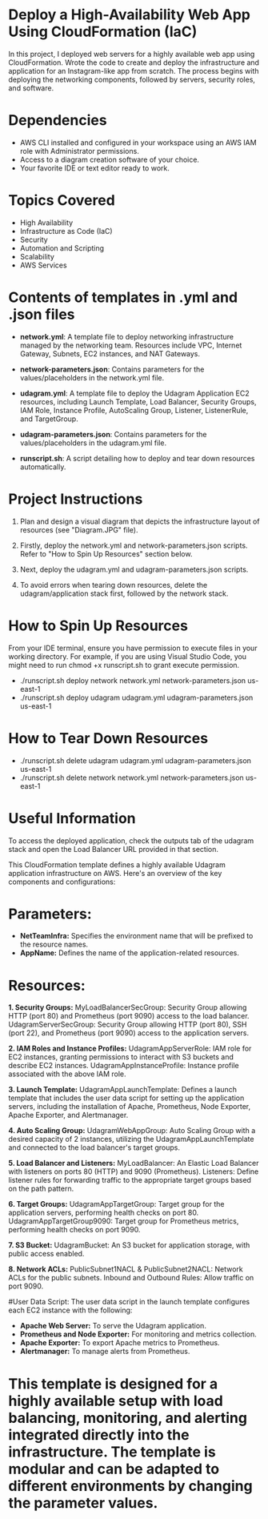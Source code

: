# Deploy a High-Availability Web App Using CloudFormation (IaC)
In this project, I deployed web servers for a highly available web app using CloudFormation. Wrote the code to create and deploy the infrastructure and application for an Instagram-like app from scratch. The process begins with deploying the networking components, followed by servers, security roles, and software.


# Dependencies
- AWS CLI installed and configured in your workspace using an AWS IAM role with Administrator permissions.
- Access to a diagram creation software of your choice.
- Your favorite IDE or text editor ready to work.


# Topics Covered
- High Availability
- Infrastructure as Code (IaC)
- Security
- Automation and Scripting
- Scalability
- AWS Services


# Contents of templates in .yml and .json files

- **network.yml**: A template file to deploy networking infrastructure managed by the networking team. Resources include VPC, Internet Gateway, Subnets, EC2 instances, and NAT Gateways.

- **network-parameters.json**: Contains parameters for the values/placeholders in the network.yml file.

- **udagram.yml**: A template file to deploy the Udagram Application EC2 resources, including Launch Template, Load Balancer, Security Groups, IAM Role, Instance Profile, AutoScaling Group, Listener, ListenerRule, and TargetGroup.

- **udagram-parameters.json**: Contains parameters for the values/placeholders in the udagram.yml file.

- **runscript.sh**: A script detailing how to deploy and tear down resources automatically.


# Project Instructions

1. Plan and design a visual diagram that depicts the infrastructure layout of resources (see "Diagram.JPG" file).

2. Firstly, deploy the network.yml and network-parameters.json scripts. Refer to "How to Spin Up Resources" section below.

3. Next, deploy the udagram.yml and udagram-parameters.json scripts.

4. To avoid errors when tearing down resources, delete the udagram/application stack first, followed by the network stack.


# How to Spin Up Resources

From your IDE terminal, ensure you have permission to execute files in your working directory. For example, if you are using Visual Studio Code, you might need to run chmod +x runscript.sh to grant execute permission.

- ./runscript.sh deploy network network.yml network-parameters.json us-east-1
- ./runscript.sh deploy udagram udagram.yml udagram-parameters.json us-east-1


# How to Tear Down Resources

- ./runscript.sh delete udagram udagram.yml udagram-parameters.json us-east-1
- ./runscript.sh delete network network.yml network-parameters.json us-east-1


# Useful Information
To access the deployed application, check the outputs tab of the udagram stack and open the Load Balancer URL provided in that section.

This CloudFormation template defines a highly available Udagram application infrastructure on AWS. Here's an overview of the key components and configurations:

# Parameters:
- **NetTeamInfra:** Specifies the environment name that will be prefixed to the resource names.
- **AppName:** Defines the name of the application-related resources.

# Resources:
**1. Security Groups:**
MyLoadBalancerSecGroup: Security Group allowing HTTP (port 80) and Prometheus (port 9090) access to the load balancer.
UdagramServerSecGroup: Security Group allowing HTTP (port 80), SSH (port 22), and Prometheus (port 9090) access to the application servers.

**2. IAM Roles and Instance Profiles:**
UdagramAppServerRole: IAM role for EC2 instances, granting permissions to interact with S3 buckets and describe EC2 instances.
UdagramAppInstanceProfile: Instance profile associated with the above IAM role.

**3. Launch Template:**
UdagramAppLaunchTemplate: Defines a launch template that includes the user data script for setting up the application servers, including the installation of Apache, Prometheus, Node Exporter, Apache Exporter, and Alertmanager.

**4. Auto Scaling Group:**
UdagramWebAppGroup: Auto Scaling Group with a desired capacity of 2 instances, utilizing the UdagramAppLaunchTemplate and connected to the load balancer's target groups.

**5. Load Balancer and Listeners:**
MyLoadBalancer: An Elastic Load Balancer with listeners on ports 80 (HTTP) and 9090 (Prometheus).
Listeners: Define listener rules for forwarding traffic to the appropriate target groups based on the path pattern.

**6. Target Groups:**
UdagramAppTargetGroup: Target group for the application servers, performing health checks on port 80.
UdagramAppTargetGroup9090: Target group for Prometheus metrics, performing health checks on port 9090.

**7. S3 Bucket:**
UdagramBucket: An S3 bucket for application storage, with public access enabled.

**8. Network ACLs:**
PublicSubnet1NACL & PublicSubnet2NACL: Network ACLs for the public subnets.
Inbound and Outbound Rules: Allow traffic on port 9090.

#User Data Script:
The user data script in the launch template configures each EC2 instance with the following:

- **Apache Web Server:** To serve the Udagram application.
- **Prometheus and Node Exporter:** For monitoring and metrics collection.
- **Apache Exporter:** To export Apache metrics to Prometheus.
- **Alertmanager:** To manage alerts from Prometheus.

# This template is designed for a highly available setup with load balancing, monitoring, and alerting integrated directly into the infrastructure. The template is modular and can be adapted to different environments by changing the parameter values.













